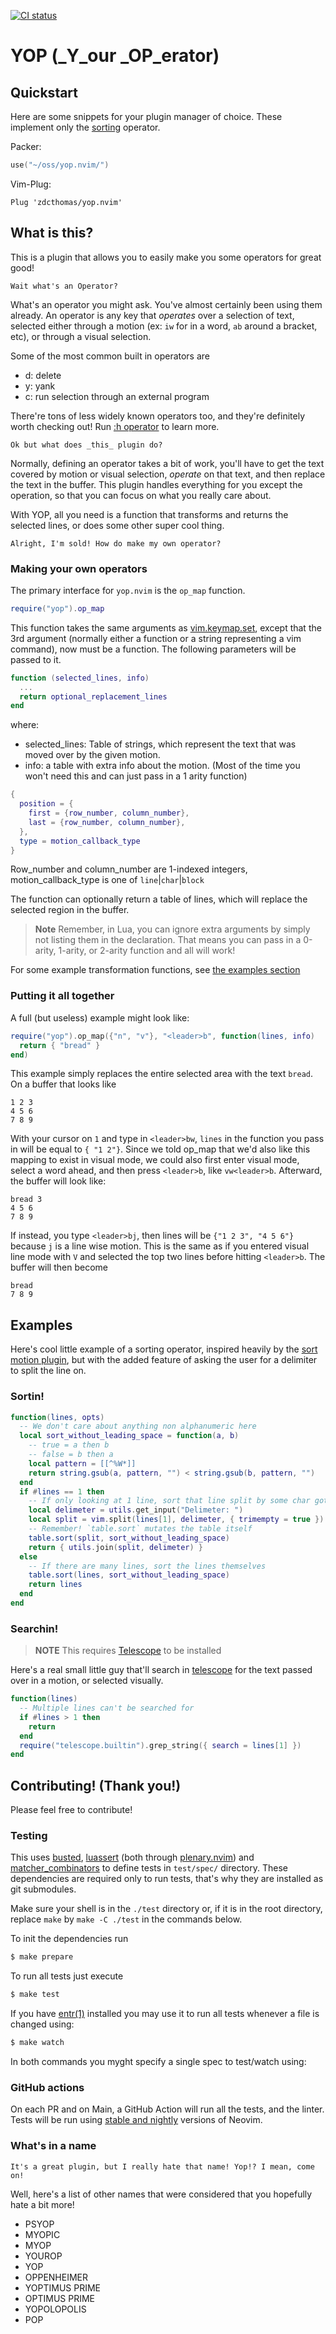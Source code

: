 [![CI status][integration-badge]][integration-runs]

# YOP (_Y_our _OP_erator)

## Quickstart

Here are some snippets for your plugin manager of choice. These implement only
the [sorting](#Sortin) operator.

Packer:
```lua
use("~/oss/yop.nvim/")
```

Vim-Plug:
```VimL
Plug 'zdcthomas/yop.nvim'
```

## What is this?

This is a plugin that allows you to easily make you some operators for great good!

```
Wait what's an Operator?
```

What's an operator you might ask. You've almost certainly been using them
already. An operator is any key that _operates_ over a selection of text,
selected either through a motion (ex: `iw` for in a word, `ab` around a
bracket, etc), or through a visual selection.

Some of the most common built in operators are 
- d: delete
- y: yank
- c: run selection through an external program

There're tons of less widely known operators too, and they're definitely worth
checking out! Run [:h operator][operator-help] to learn more.

```
Ok but what does _this_ plugin do?
```

Normally, defining an operator takes a bit of work, you'll have to get the text
covered by motion or visual selection, _*operate*_ on that text, and then
replace the text in the buffer. This plugin handles everything for you except
the operation, so that you can focus on what you really care about.

With YOP, all you need is a function that transforms and returns the selected
lines, or does some other super cool thing.

```
Alright, I'm sold! How do make my own operator?
```

### Making your own operators

The primary interface for `yop.nvim` is the `op_map` function.
```lua
require("yop").op_map
```

This function takes the same arguments as [vim.keymap.set][keymap.set], except
that the 3rd argument (normally either a function or a string representing a
vim command), now must be a function. The following parameters will be passed
to it.
```lua
function (selected_lines, info)
  ...
  return optional_replacement_lines
end
```
where:
- selected_lines: Table of strings, which represent the text that was moved over by the given motion. 
- info: a table with extra info about the motion. (Most of the time you won't
  need this and can just pass in a 1 arity function)
```lua
{
  position = {
    first = {row_number, column_number},
    last = {row_number, column_number},
  },
  type = motion_callback_type
}
```
Row_number and column_number are 1-indexed integers, motion_callback_type is one of `line`|`char`|`block`

The function can optionally return a table of lines, which will replace the
selected region in the buffer.

> **Note**
> Remember, in Lua, you can ignore extra arguments by simply not listing them
> in the declaration. That means you can pass in a 0-arity, 1-arity, or 2-arity
> function and all will work!

For some example transformation functions, see [the examples section](#Examples)

### Putting it all together

A full (but useless) example might look like:
```lua
require("yop").op_map({"n", "v"}, "<leader>b", function(lines, info)
  return { "bread" }
end)
```
This example simply replaces the entire selected area with the text `bread`.
On a buffer that looks like
```
1 2 3
4 5 6
7 8 9
```

With your cursor on `1` and type in `<leader>bw`, `lines` in the function you
pass in will be equal to `{ "1 2"}`. Since we told op_map that we'd also like
this mapping to exist in visual mode, we could also first enter visual mode,
select a word ahead, and then press `<leader>b`, like `vw<leader>b`. Afterward,
the buffer will look like:
```
bread 3
4 5 6
7 8 9
```

If instead, you type `<leader>bj`, then lines will be `{"1 2 3", "4 5 6"}`
because `j` is a line wise motion. This is the same as if you entered visual
line mode with `V` and selected the top two lines before hitting `<leader>b`.
The buffer will then become
```
bread
7 8 9
```

## Examples

Here's cool little example of a sorting operator, inspired heavily by the
[sort motion plugin][sort-motion], but with the added feature of asking the
user for a delimiter to split the line on.

### Sortin!
```lua
function(lines, opts)
  -- We don't care about anything non alphanumeric here
  local sort_without_leading_space = function(a, b)
    -- true = a then b
    -- false = b then a
    local pattern = [[^%W*]]
    return string.gsub(a, pattern, "") < string.gsub(b, pattern, "")
  end
  if #lines == 1 then
    -- If only looking at 1 line, sort that line split by some char gotten from imput
    local delimeter = utils.get_input("Delimeter: ")
    local split = vim.split(lines[1], delimeter, { trimempty = true })
    -- Remember! `table.sort` mutates the table itself
    table.sort(split, sort_without_leading_space)
    return { utils.join(split, delimeter) }
  else
    -- If there are many lines, sort the lines themselves
    table.sort(lines, sort_without_leading_space)
    return lines
  end
end
```

### Searchin!

> **NOTE**
> This requires [Telescope][telescope] to be installed

Here's a real small little guy that'll search in [telescope][telescope] for the text passed
over in a motion, or selected visually.

```lua
function(lines)
  -- Multiple lines can't be searched for
  if #lines > 1 then
    return
  end
  require("telescope.builtin").grep_string({ search = lines[1] })
end
```

## Contributing! (Thank you!)

Please feel free to contribute!

### Testing

This uses [busted][busted], [luassert][luassert] (both through
[plenary.nvim][plenary]) and [matcher_combinators][matcher_combinators] to
define tests in `test/spec/` directory. These dependencies are required only to
run tests, that's why they are installed as git submodules.

Make sure your shell is in the `./test` directory or, if it is in the root directory,
replace `make` by `make -C ./test` in the commands below.

To init the dependencies run

```bash
$ make prepare
```

To run all tests just execute

```bash
$ make test
```

If you have [entr(1)][entr] installed you may use it to run all tests whenever a
file is changed using:

```bash
$ make watch
```

In both commands you myght specify a single spec to test/watch using:

### GitHub actions

On each PR and on Main, a GitHub Action will run all the tests, and the linter.
Tests will be run using [stable and nightly][neovim-test-versions] versions of
Neovim.

### What's in a name
```
It's a great plugin, but I really hate that name! Yop!? I mean, come on!
```

Well, here's a list of other names that were considered that you hopefully hate
a bit more!

- PSYOP
- MYOPIC
- MYOP
- YOUROP
- YOP
- OPPENHEIMER
- YOPTIMUS PRIME
- OPTIMUS PRIME
- YOPOLOPOLIS
- POP


[lua]: https://www.lua.org/
[entr]: https://eradman.com/entrproject/
[luarocks]: https://luarocks.org/
[busted]: https://olivinelabs.com/busted/
[luassert]: https://github.com/Olivine-Labs/luassert
[plenary]: https://github.com/nvim-lua/plenary.nvim
[matcher_combinators]: https://github.com/m00qek/matcher_combinators.lua
[integration-badge]: https://github.com/m00qek/plugin-template.nvim/actions/workflows/integration.yml/badge.svg
[integration-runs]: https://github.com/m00qek/plugin-template.nvim/actions/workflows/integration.yml
[neovim-test-versions]: .github/workflows/integration.yml#L17
[help]: doc/my-awesome-plugin.txt
[sort-motion]: https://github.com/christoomey/vim-sort-motion
[operator-help]: https://neovim.io/doc/user/motion.html#operator
[telescope]: https://github.com/nvim-telescope/telescope.nvim
[keymap.set]: https://neovim.io/doc/user/lua.html#vim.keymap.set()
